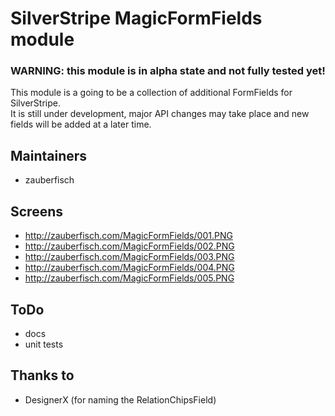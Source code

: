 # SilverStripe MagicFormFields module #

### WARNING: this module is in alpha state and not fully tested yet! ###

This module is a going to be a collection of additional FormFields for SilverStripe.    
It is still under development, major API changes may take place and new fields will be added at a later time.       

## Maintainers ##

 * zauberfisch

## Screens ##

 * http://zauberfisch.com/MagicFormFields/001.PNG
 * http://zauberfisch.com/MagicFormFields/002.PNG
 * http://zauberfisch.com/MagicFormFields/003.PNG
 * http://zauberfisch.com/MagicFormFields/004.PNG
 * http://zauberfisch.com/MagicFormFields/005.PNG
     

## ToDo ##

 * docs
 * unit tests

## Thanks to ##

 * DesignerX (for naming the RelationChipsField)